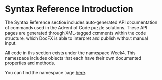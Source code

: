 # Syntax Reference Introduction

The Syntax Reference section includes auto-generated API documentation of commands used in the Advent of Code puzzle solutions. These API pages are generated through XML-tagged comments within the code structure, which DocFX is able to interpret and publish without manual input.

All code in this section exists under the namespace Week4. This namespace includes objects that each have their own documented properties and methods.

You can find the namespace page [here](../reference/Week4.yml).